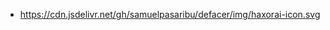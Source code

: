 <ul>
  <li><a href="https://cdn.jsdelivr.net/gh/samuelpasaribu/defacer/img/haxorai-icon.svg">https://cdn.jsdelivr.net/gh/samuelpasaribu/defacer/img/haxorai-icon.svg</a></li>
</ul>
